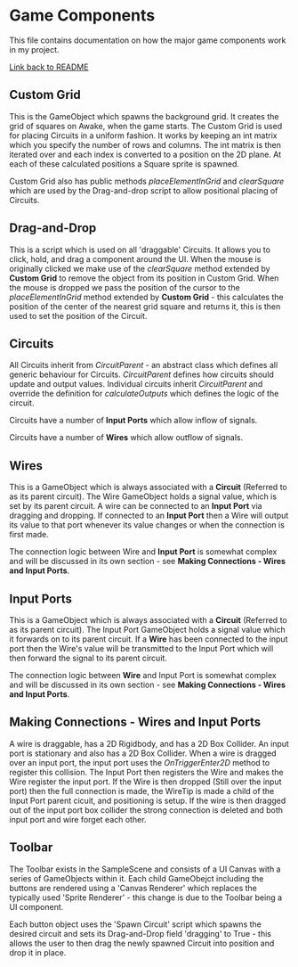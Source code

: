 # Game Components

This file contains documentation on how the major game components work in my project.

[Link back to README](../README.md)

## Custom Grid
This is the GameObject which spawns the background grid. It creates the grid of squares on Awake, when the game starts. 
The Custom Grid is used for placing Circuits in a uniform fashion. It works by keeping an int matrix which you specify the number of rows and columns. The int matrix is then iterated over and each index is converted to a position on the 2D plane. At each of these calculated positions a Square sprite is spawned.

Custom Grid also has public methods *placeElementInGrid* and *clearSquare* which are used by the Drag-and-drop script to allow positional placing of Circuits.

## Drag-and-Drop
This is a script which is used on all 'draggable' Circuits. It allows you to click, hold, and drag a component around the UI. When the mouse is originally clicked we make use of the *clearSquare* method extended by **Custom Grid** to remove the object from its position in Custom Grid. When the mouse is dropped we pass the position of the cursor
to the *placeElementInGrid* method extended by **Custom Grid** - this calculates the position of the center of the nearest grid square and returns it, this is then used to set the position of the Circuit.

## Circuits
All Circuits inherit from *CircuitParent* - an abstract class which defines all generic behaviour for Circuits. *CircuitParent* defines how circuits should update and output values. Individual circuits inherit *CircuitParent* and override the definition for *calculateOutputs* which defines the logic of the circuit.

Circuits have a number of **Input Ports** which allow inflow of signals.

Circuits have a number of **Wires** which allow outflow of signals.

## Wires
This is a GameObject which is always associated with a **Circuit** (Referred to as its parent circuit). The Wire GameObject holds a signal value, which is set by its parent circuit. A wire can be connected to an **Input Port** via dragging and dropping. If connected to an **Input Port** then a Wire will output its value to that port whenever its value changes or when the connection is first made.

The connection logic between Wire and **Input Port** is somewhat complex and will be discussed in its own section - see **Making Connections - Wires and Input Ports**.

## Input Ports
This is a GameObject which is always associated with a **Circuit** (Referred to as its parent circuit). The Input Port GameObject holds a signal value which it forwards on to its parent circuit. If a **Wire** has been connected to the input port then the Wire's value will be transmitted to the Input Port which will then forward the signal to its parent circuit.

The connection logic between **Wire** and Input Port is somewhat complex and will be discussed in its own section - see **Making Connections - Wires and Input Ports**.

## Making Connections - Wires and Input Ports
A wire is draggable, has a 2D Rigidbody, and has a 2D Box Collider. An input port is stationary and also has a 2D Box Collider. When a wire is dragged over an input port, the input port uses the *OnTriggerEnter2D* method to register this collision. The Input Port then registers the Wire and makes the Wire register the input port. If the Wire is then dropped (Still over the input port) then the full connection is made, the WireTip is made a child of the Input Port parent cicuit, and positioning is setup. If the wire is then dragged out of the input port box collider the strong connection is deleted and both input port and wire forget each other.

## Toolbar
The Toolbar exists in the SampleScene and consists of a UI Canvas with a series of GameObjects within it. Each child GameObejct including the buttons are rendered using a 'Canvas Renderer' which replaces the typically used 'Sprite Renderer' - this change is due to the Toolbar being a UI component.

Each button object uses the 'Spawn Circuit' script which spawns the desired circuit and sets its Drag-and-Drop field 'dragging' to True - this allows the user to then drag the newly spawned Circuit into position and drop it in place.